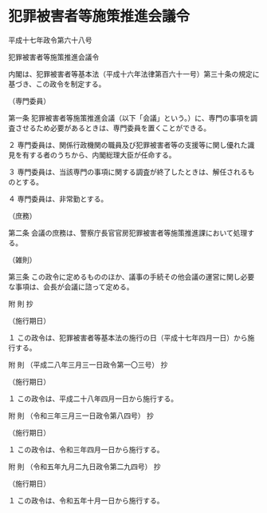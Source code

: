 # 犯罪被害者等施策推進会議令

平成十七年政令第六十八号

犯罪被害者等施策推進会議令

内閣は、犯罪被害者等基本法（平成十六年法律第百六十一号）第三十条の規定に基づき、この政令を制定する。

（専門委員）

第一条 犯罪被害者等施策推進会議（以下「会議」という。）に、専門の事項を調査させるため必要があるときは、専門委員を置くことができる。

２ 専門委員は、関係行政機関の職員及び犯罪被害者等の支援等に関し優れた識見を有する者のうちから、内閣総理大臣が任命する。

３ 専門委員は、当該専門の事項に関する調査が終了したときは、解任されるものとする。

４ 専門委員は、非常勤とする。

（庶務）

第二条 会議の庶務は、警察庁長官官房犯罪被害者等施策推進課において処理する。

（雑則）

第三条 この政令に定めるもののほか、議事の手続その他会議の運営に関し必要な事項は、会長が会議に諮って定める。

附 則 抄

（施行期日）

１ この政令は、犯罪被害者等基本法の施行の日（平成十七年四月一日）から施行する。

附 則 （平成二八年三月三一日政令第一〇三号） 抄

（施行期日）

１ この政令は、平成二十八年四月一日から施行する。

附 則 （令和三年三月三一日政令第八四号） 抄

（施行期日）

１ この政令は、令和三年四月一日から施行する。

附 則 （令和五年九月二九日政令第二九四号） 抄

（施行期日）

１ この政令は、令和五年十月一日から施行する。

